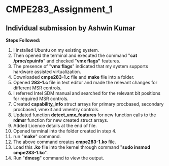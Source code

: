 # CMPE283_Assignment_1
## Individual submission by **Ashwin Kumar**

**Steps Followed:**
1. I installed Ubuntu on my existing system.
2. Then opened the terminal and executed the command "**cat /proc/cpuinfo**" and checked "**vmx flags"** features.
3. The presence of "**vmx flags**" indicated that my system supports hardware assisted virtualization.
4. Downloaded **cmpe283-1.c** file and **make** file into a folder.
5. Opened **283-1.c** file in text editor and made the relevant changes for different MSR controls.
6. I referred Intel SDM manual and searched for the relevant bit positions for required MSR controls.
7. Created **capability_info** struct arrays for primary procbased, secondary procbased, vmexit and vmentry controls.
8. Updated function **detect_vmx_features** for new function calls to the **rdmsr** function for new created struct arrays.
9. Added Licence details at the end of file.
10. Opened terminal into the folder created in step 4.
11. run "**make**" command.
12. The above command creates **cmpe283-1.ko** file.
13. Load this **.ko** file into the kernel through command "**sudo insmod cmpe283-1.ko**".
14. Run "**dmesg**" command to view the output.
